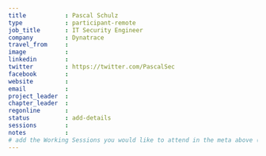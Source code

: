 ```yaml
---
title           : Pascal Schulz
type            : participant-remote
job_title       : IT Security Engineer
company         : Dynatrace
travel_from     :
image           :
linkedin        :
twitter         : https://twitter.com/PascalSec
facebook        :
website         :
email           :
project_leader  :
chapter_leader  :
regonline       :
status          : add-details
sessions        :
notes           :
# add the Working Sessions you would like to attend in the meta above (use the session's title) e.g. sessions (one per line): -Security Playbooks Diagrams -Hackathon Daily Sessions
---
```


<!-- put more details about participant here -->
